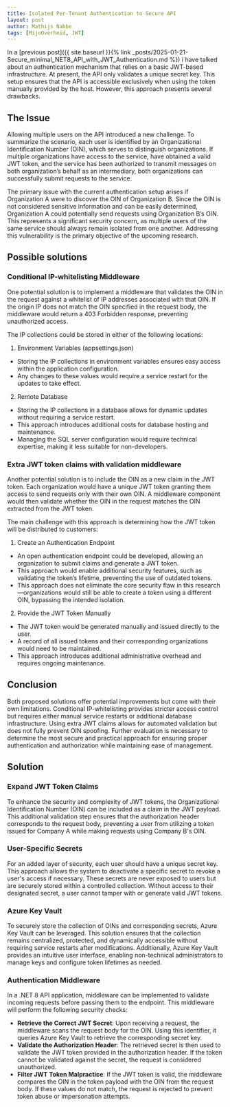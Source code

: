 ```yaml
---
title: Isolated Per-Tenant Authentication to Secure API
layout: post
author: Mathijs Nabbe
tags: [MijnOverheid, JWT]
---
```


In a [previous post]({{ site.baseurl }}{% link _posts/2025-01-21-Secure_minimal_NET8_API_with_JWT_Authentication.md %}) i have talked about an authentication mechanism that relies on a basic JWT-based infrastructure. At present, the API only validates a unique secret key. This setup ensures that the API is accessible exclusively when using the token manually provided by the host. However, this approach presents several drawbacks.

## The Issue

Allowing multiple users on the API introduced a new challenge. To summarize the scenario, each user is identified by an Organizational Identification Number (OIN), which serves to distinguish organizations. If multiple organizations have access to the service, have obtained a valid JWT token, and the service has been authorized to transmit messages on both organization’s behalf as an intermediary, both organizations can successfully submit requests to the service.

The primary issue with the current authentication setup arises if Organization A were to discover the OIN of Organization B. Since the OIN is not considered sensitive information and can be easily determined, Organization A could potentially send requests using Organization B’s OIN. This represents a significant security concern, as multiple users of the same service should always remain isolated from one another. Addressing this vulnerability is the primary objective of the upcoming research.

## Possible solutions
### Conditional IP-whitelisting Middleware

One potential solution is to implement a middleware that validates the OIN in the request against a whitelist of IP addresses associated with that OIN. If the origin IP does not match the OIN specified in the request body, the middleware would return a 403 Forbidden response, preventing unauthorized access.

The IP collections could be stored in either of the following locations:

1. Environment Variables (appsettings.json)
  - Storing the IP collections in environment variables ensures easy access within the application configuration.
  - Any changes to these values would require a service restart for the updates to take effect.
2. Remote Database
  - Storing the IP collections in a database allows for dynamic updates without requiring a service restart.
  - This approach introduces additional costs for database hosting and maintenance.
  - Managing the SQL server configuration would require technical expertise, making it less suitable for non-developers.

### Extra JWT token claims with validation middleware

Another potential solution is to include the OIN as a new claim in the JWT token. Each organization would have a unique JWT token granting them access to send requests only with their own OIN. A middleware component would then validate whether the OIN in the request matches the OIN extracted from the JWT token.

The main challenge with this approach is determining how the JWT token will be distributed to customers:

1. Create an Authentication Endpoint
  - An open authentication endpoint could be developed, allowing an organization to submit claims and generate a JWT token.
  - This approach would enable additional security features, such as validating the token’s lifetime, preventing the use of outdated tokens.
  - This approach does not eliminate the core security flaw in this research—organizations would still be able to create a token using a different OIN, bypassing the intended isolation.
2. Provide the JWT Token Manually
  - The JWT token would be generated manually and issued directly to the user.
  - A record of all issued tokens and their corresponding organizations would need to be maintained.
  - This approach introduces additional administrative overhead and requires ongoing maintenance.

## Conclusion

Both proposed solutions offer potential improvements but come with their own limitations. Conditional IP-whitelisting provides stricter access control but requires either manual service restarts or additional database infrastructure. Using extra JWT claims allows for automated validation but does not fully prevent OIN spoofing. Further evaluation is necessary to determine the most secure and practical approach for ensuring proper authentication and authorization while maintaining ease of management.

## Solution
### Expand JWT Token Claims

To enhance the security and complexity of JWT tokens, the Organizational Identification Number (OIN) can be included as a claim in the JWT payload. This additional validation step ensures that the authorization header corresponds to the request body, preventing a user from utilizing a token issued for Company A while making requests using Company B's OIN.

### User-Specific Secrets

For an added layer of security, each user should have a unique secret key. This approach allows the system to deactivate a specific secret to revoke a user's access if necessary. These secrets are never exposed to users but are securely stored within a controlled collection. Without access to their designated secret, a user cannot tamper with or generate valid JWT tokens.

### Azure Key Vault

To securely store the collection of OINs and corresponding secrets, Azure Key Vault can be leveraged. This solution ensures that the collection remains centralized, protected, and dynamically accessible without requiring service restarts after modifications. Additionally, Azure Key Vault provides an intuitive user interface, enabling non-technical administrators to manage keys and configure token lifetimes as needed.

### Authentication Middleware

In a .NET 8 API application, middleware can be implemented to validate incoming requests before passing them to the endpoint. This middleware will perform the following security checks:

* **Retrieve the Correct JWT Secret**: Upon receiving a request, the middleware scans the request body for the OIN. Using this identifier, it queries Azure Key Vault to retrieve the corresponding secret key.
* **Validate the Authorization Header**: The retrieved secret is then used to validate the JWT token provided in the authorization header. If the token cannot be validated against the secret, the request is considered unauthorized.
* **Filter JWT Token Malpractice**: If the JWT token is valid, the middleware compares the OIN in the token payload with the OIN from the request body. If these values do not match, the request is rejected to prevent token abuse or impersonation attempts.